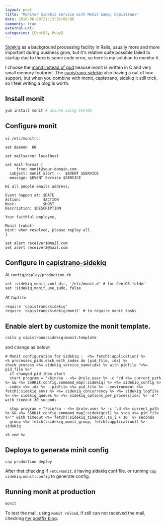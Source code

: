 ```yaml
---
layout: post
title: "Monitor Sidekiq service with Monit &amp; Capistrano"
date: 2016-06-08T21:13:32+08:00
comments: true
external-url: 
categories: [CentOS, Ruby]
---
```


[Sidekiq](http://sidekiq.org) as a background processing facility in Rails, usually more and more important during business grow, but it's relative quite possible failed to startup due to there is some code error, so here is my solution to monitor it.

I choose the [monit instead of god](http://stackoverflow.com/questions/768184/god-vs-monit) beause monit is written in C and very small memory footprint. The [capistrano-sidekiq](https://github.com/seuros/capistrano-sidekiq#customizing-the-monit-sidekiq-templates) also having a out of box support, but when you combine with monit, capistrano, sidekiq it still trick, so I feel writing a blog is worth.

## Install monit

```bash
yum install monit # assure using CentOS
```

## Configure monit

`vi /etc/monitrc`:

```text
set daemon  60

set mailserver localhost

set mail-format {
     from: monit@your-domain.com
  subject: monit alert --  $EVENT $SERVICE
  message: $EVENT Service $SERVICE

Hi all people emails address;

Event happen at: $DATE
Action:          $ACTION
Host:            $HOST
Description: $DESCRIPTION

Your faithful employee,

Monit (robot)
Hint: when resolved, please replay all.
}

set alert receiver1@mail.com
set alert receiver2@mail.com
```

## Configure in [capistrano-sidekiq](https://github.com/seuros/capistrano-sidekiq)

At `config/deploy/production.rb`

```
set :sidekiq_monit_conf_dir, '/etc/monit.d' # for CentOS folder
set :sidekiq_monit_use_sudo, false
```

At `Capfile`

```
require 'capistrano/sidekiq'
require 'capistrano/sidekiq/monit' # to require monit tasks
```

## Enable alert by customize the monit template.

```bash
rails g capistrano:sidekiq:monit:template
```

and change as below:

```erb
# Monit configuration for Sidekiq :  <%= fetch(:application) %>
<% processes_pids.each_with_index do |pid_file, idx| %>
check process <%= sidekiq_service_name(idx) %> with pidfile "<%= pid_file %>"
  if changed pid then alert
  start program = "/bin/su - <%= @role.user %> -c 'cd <%= current_path %> && <%= SSHKit.config.command_map[:sidekiq] %> <%= sidekiq_config %> --index <%= idx %> --pidfile <%= pid_file %> --environment <%= fetch(:sidekiq_env) %> <%= sidekiq_concurrency %> <%= sidekiq_logfile %> <%= sidekiq_queues %> <%= sidekiq_options_per_process[idx] %> -d'" with timeout 30 seconds

  stop program = "/bin/su - <%= @role.user %> -c 'cd <%= current_path %> && <%= SSHKit.config.command_map[:sidekiqctl] %> stop <%= pid_file %>'" with timeout <%= fetch(:sidekiq_timeout).to_i + 10  %> seconds
  group <%= fetch(:sidekiq_monit_group, fetch(:application)) %>-sidekiq

<% end %>
```

## Deploya to generate minit config

```
cap production deploy
```

After that checking if `/etc/monit.d` having sidekiq conf file. or running `cap sidekiq:monit:config` to generate config.

## Running monit at production

```bash
monit
```

To test the mail, using `monit reload`, if still can not received the mail, checking [my postfix blog](/2016/05/17/building-a-postfix-satellite-smtp-service-to-avoid-active-mailer-run-in-async/).
